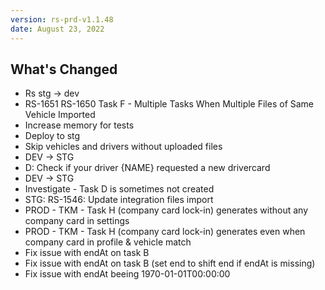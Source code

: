 ```yaml
---
version: rs-prd-v1.1.48
date: August 23, 2022
---
```


## What's Changed
* Rs stg -> dev
* RS-1651 RS-1650 Task F - Multiple Tasks When Multiple Files of Same Vehicle Imported
* Increase memory for tests
* Deploy to stg
* Skip vehicles and drivers without uploaded files
* DEV -> STG
* D: Check if your driver {NAME} requested a new drivercard
* DEV -> STG
* Investigate - Task D is sometimes not created
* STG: RS-1546: Update integration files import
* PROD - TKM - Task H (company card lock-in) generates without any company card in settings
* PROD - TKM - Task H (company card lock-in) generates even when company card in profile & vehicle match
* Fix issue with endAt on task B
* Fix issue with endAt on task B (set end to shift end if endAt is missing)
* Fix issue with endAt beeing 1970-01-01T00:00:00